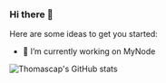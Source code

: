 ### Hi there 👋

Here are some ideas to get you started:

- 🔭 I’m currently working on MyNode

![Thomascap's GitHub stats](https://github-readme-stats.vercel.app/api?username=Thomascap&show_icons=true&theme=blue)
